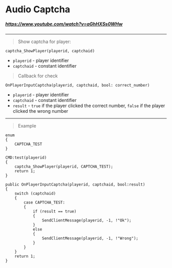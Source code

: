 # Audio Captcha
##### <https://www.youtube.com/watch?v=aGhHXSs0WHw>
---

> Show captcha for player:
```pawn
captcha_ShowPlayer(playerid, captchaid)
```
- `playerid` - player identifier  
- `captchaid` - constant identifier


> Callback for check
```pawn
OnPlayerInputCaptcha(playerid, captchaid, bool: correct_number)
```
- `playerid` - player identifier  
- `captchaid` - constant identifier  
- `result` - `true` if the player clicked the correct number, `false` if the player clicked the wrong number

---
> Example
```pawn
enum
{
    CAPTCHA_TEST
}

CMD:test(playerid)
{
    captcha_ShowPlayer(playerid, CAPTCHA_TEST);
    return 1;
}

public OnPlayerInputCaptcha(playerid, captchaid, bool:result)
{
    switch (captchaid)
    {
        case CAPTCHA_TEST:
        {
            if (result == true)
            {
                SendClientMessage(playerid, -1, !"Ok");
            }
            else
            {
                SendClientMessage(playerid, -1, !"Wrong");
            }
        }
    }
    return 1;
}
```
